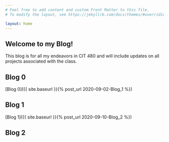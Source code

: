 ```yaml
---
# Feel free to add content and custom Front Matter to this file.
# To modify the layout, see https://jekyllrb.com/docs/themes/#overriding-theme-defaults

layout: home
---
```


<h2>Welcome to my Blog!</h2>
This blog is for all my endeavors in CIT 480 and will include updates on all projects associated with the class.

<h2>Blog 0</h2>
[Blog 0]({{ site.baseurl }}{% post_url 2020-09-02-Blog_1 %})
<h2>Blog 1</h2>
[Blog 1]({{ site.baseurl }}{% post_url 2020-09-10-Blog_2 %})
<h2>Blog 2</h2>